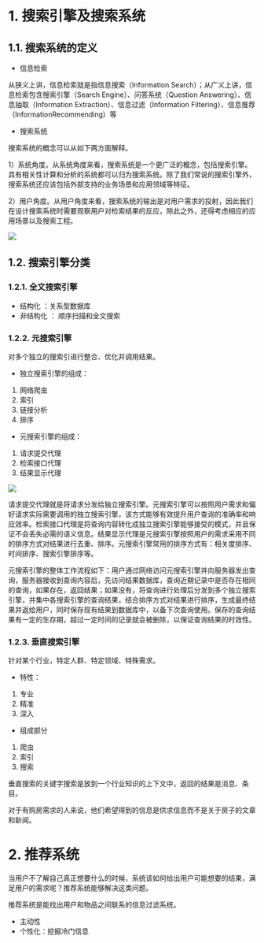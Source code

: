 # 1. 搜索引擎及搜索系统

## 1.1. 搜索系统的定义

- 信息检索

从狭义上讲，信息检索就是指信息搜索（Information Search）；从广义上讲，信息检索包含搜索引擎（Search Engine）、问答系统（Question Answering）、信息抽取（Information Extraction）、信息过滤（Information Filtering）、信息推荐（InformationRecommending）等

- 搜索系统


搜索系统的概念可以从如下两方面解释。

1）系统角度。从系统角度来看，搜索系统是一个更广泛的概念，包括搜索引擎。具有相关性计算和分析的系统都可以归为搜索系统。除了我们常说的搜索引擎外，搜索系统还应该包括外部支持的业务场景和应用领域等特征。

2）用户角度。从用户角度来看，搜索系统的输出是对用户需求的投射，因此我们在设计搜索系统时需要观察用户对检索结果的反应，除此之外，还得考虑相应的应用场景以及搜索工程。

![](https://garden-lu-oss.oss-cn-beijing.aliyuncs.com/images20211020092509.png)


## 1.2. 搜索引擎分类

### 1.2.1. 全文搜索引擎

- 结构化 ：关系型数据库
- 非结构化 ： 顺序扫描和全文搜索

### 1.2.2. 元搜索引擎

对多个独立的搜索引进行整合、优化并调用结果。

- 独立搜索引擎的组成：

1. 网络爬虫
2. 索引
3. 链接分析 
4. 排序

- 元搜索引擎的组成：

1. 请求提交代理
2. 检索接口代理
3. 结果显示代理 

![](https://garden-lu-oss.oss-cn-beijing.aliyuncs.com/images20211020093306.png)

请求提交代理就是将请求分发给独立搜索引擎。元搜索引擎可以按照用户需求和偏好请求实际需要调用的独立搜索引擎，该方式能够有效提升用户查询的准确率和响应效率。检索接口代理是将查询内容转化成独立搜索引擎能够接受的模式，并且保证不会丢失必需的语义信息。结果显示代理是元搜索引擎按照用户的需求采用不同的排序方式对结果进行去重、排序。元搜索引擎常用的排序方式有：相关度排序、时间排序、搜索引擎排序等。



元搜索引擎的整体工作流程如下：用户通过网络访问元搜索引擎并向服务器发出查询，服务器接收到查询内容后，先访问结果数据库，查询近期记录中是否存在相同的查询，如果存在，返回结果；如果没有，将查询进行处理后分发到多个独立搜索引擎，并集中各搜索引擎的查询结果，结合排序方式对结果进行排序，生成最终结果并返给用户，同时保存现有结果到数据库中，以备下次查询使用。保存的查询结果有一定的生存期，超过一定时间的记录就会被删除，以保证查询结果的时效性。

### 1.2.3. 垂直搜索引擎

针对某个行业，特定人群、特定领域、特殊需求。

- 特性：
1. 专业
2. 精准
3. 深入
   
- 组成部分

1. 爬虫
2. 索引
3. 搜索

垂直搜索的关键字搜索是放到一个行业知识的上下文中，返回的结果是消息、条目。

对于有购房需求的人来说，他们希望得到的信息是供求信息而不是关于房子的文章和新闻。

# 2. 推荐系统

当用户不了解自己真正想要什么的时候，系统该如何给出用户可能想要的结果，满足用户的需求呢？推荐系统能够解决这类问题。

推荐系统是能找出用户和物品之间联系的信息过滤系统。

- 主动性
- 个性化：挖掘冷门信息






